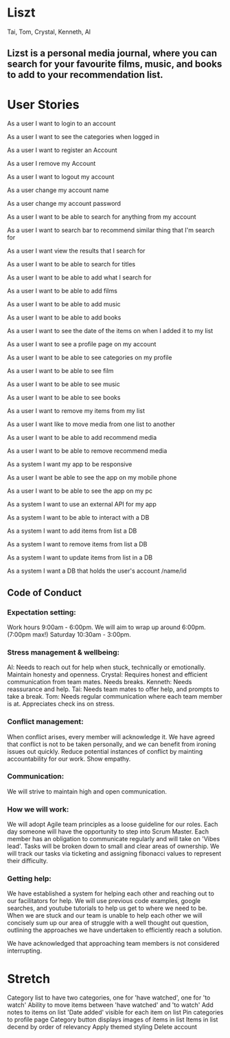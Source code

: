 # Liszt
Tai, Tom, Crystal, Kenneth, Al

## Lizst is a personal media journal, where you can search for your favourite films, music, and books to add to your recommendation list.

# User Stories
As a user I want to login to an account 

As a user I want to see the categories when logged in  

As a user I want to register an Account 

As a user I remove my Account  

As a user I want to logout my account	 

As a user change my account name 

As a user change my account password 

As a user I want to be able to search for anything from my account 

As a user I want to search bar to recommend similar thing that I'm search for  

As a user I want view the results that I search for  

As a user I want to be able to search for titles  

As a user I want to be able to add what I search for  

As a user I want to be able to add films 

As a user I want to be able to add music 

As a user I want to be able to add books 

As a user I want to see the date of the items on when I added it to my list 

As a user I want to see a profile page on my account 

As a user I want to be able to see categories on my profile 

As a user I want to be able to see film  

As a user I want to be able to see music 

As a user I want to be able to see books 

As a user I want to remove my items from my list  

As a user I want like to move media from one list to another 

As a user I want to be able to add recommend media  

As a user I want to be able to remove recommend media 

As a system I want my app to be responsive  

As a user I want be able to see the app on my mobile phone 

As a user I want to be able to see the app on my pc 

As a system I want to use an external API for my app 

As a system I want to be able to interact with a DB 

As a system I want to add items from list a DB  

As a system I want to remove items from list a DB 

As a system I want to update items from list in a DB 

As a system I want a DB that holds the user's account /name/id 


## Code of Conduct
### Expectation setting:

Work hours 9:00am - 6:00pm. We will aim to wrap up around 6:00pm. (7:00pm max!)
Saturday 10:30am - 3:00pm.

### Stress management & wellbeing:
Al: Needs to reach out for help when stuck, technically or emotionally. Maintain honesty and openness.
Crystal: Requires honest and efficient communication from team mates. Needs breaks.
Kenneth: Needs reassurance and help.
Tai: Needs team mates to offer help, and prompts to take a break.
Tom: Needs regular communication where each team member is at. Appreciates check ins on stress.

### Conflict management:
When conflict arises, every member will acknowledge it.
We have agreed that conflict is not to be taken personally, and we can benefit from ironing issues out quickly.
Reduce potential instances of conflict by mainting accountability for our work.
Show empathy.

### Communication:
We will strive to maintain high and open communication.

### How we will work:
We will adopt Agile team principles as a loose guideline for our roles. Each day someone will have the opportunity to step into Scrum Master. Each member has an obligation to communicate regularly and will take on 'Vibes lead'. Tasks will be broken down to small and clear areas of ownership. We will track our tasks via ticketing and assigning fibonacci values to represent their difficulty.

### Getting help:
We have established a system for helping each other and reaching out to our facilitators for help.
We will use previous code examples, google searches, and youtube tutorials to help us get to where we need to be.
When we are stuck and our team is unable to help each other we will concisely sum up our area of struggle with a well thought out question, outlining the approaches we have undertaken to efficiently reach a solution. 

We have acknowledged that approaching team members is not considered interrupting. 

# Stretch
Category list to have two categories, one for 'have watched', one for 'to watch'
Ability to move items between 'have watched' and 'to watch'
Add notes to items on list
'Date added' visible for each item on list
Pin categories to profile page
Category button displays images of items in list
Items in list decend by order of relevancy
Apply themed styling
Delete account
